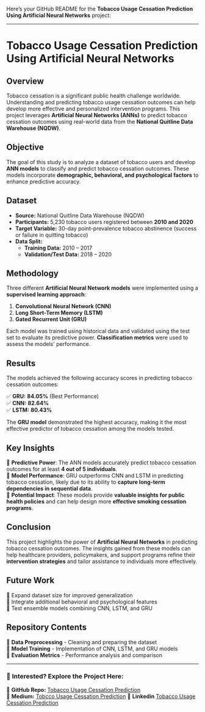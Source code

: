 Here’s your GitHub README for the **Tobacco Usage Cessation Prediction Using Artificial Neural Networks** project:  

---

# **Tobacco Usage Cessation Prediction Using Artificial Neural Networks**  

## **Overview**  
Tobacco cessation is a significant public health challenge worldwide. Understanding and predicting tobacco usage cessation outcomes can help develop more effective and personalized intervention programs. This project leverages **Artificial Neural Networks (ANNs)** to predict tobacco cessation outcomes using real-world data from the **National Quitline Data Warehouse (NQDW)**.  

## **Objective**  
The goal of this study is to analyze a dataset of tobacco users and develop **ANN models** to classify and predict tobacco cessation outcomes. These models incorporate **demographic, behavioral, and psychological factors** to enhance predictive accuracy.  

## **Dataset**  
- **Source:** National Quitline Data Warehouse (NQDW)  
- **Participants:** 5,230 tobacco users registered between **2010 and 2020**  
- **Target Variable:** 30-day point-prevalence tobacco abstinence (success or failure in quitting tobacco)  
- **Data Split:**  
  - **Training Data:** 2010 – 2017  
  - **Validation/Test Data:** 2018 – 2020  

## **Methodology**  
Three different **Artificial Neural Network models** were implemented using a **supervised learning approach**:  
1. **Convolutional Neural Network (CNN)**  
2. **Long Short-Term Memory (LSTM)**  
3. **Gated Recurrent Unit (GRU)**  

Each model was trained using historical data and validated using the test set to evaluate its predictive power. **Classification metrics** were used to assess the models' performance.  

## **Results**  
The models achieved the following accuracy scores in predicting tobacco cessation outcomes:  

✅ **GRU:** **84.05%** (Best Performance)  
✅ **CNN:** **82.64%**  
✅ **LSTM:** **80.43%**  

The **GRU model** demonstrated the highest accuracy, making it the most effective predictor of tobacco cessation among the models tested.  

## **Key Insights**  
🔹 **Predictive Power**: The ANN models accurately predict tobacco cessation outcomes for at least **4 out of 5 individuals**.  
🔹 **Model Performance**: GRU outperforms CNN and LSTM in predicting tobacco cessation, likely due to its ability to **capture long-term dependencies in sequential data**.  
🔹 **Potential Impact**: These models provide **valuable insights for public health policies** and can help design more **effective smoking cessation programs**.  

## **Conclusion**  
This project highlights the power of **Artificial Neural Networks** in predicting tobacco cessation outcomes. The insights gained from these models can help healthcare providers, policymakers, and support programs refine their **intervention strategies** and tailor assistance to individuals more effectively.  

## **Future Work**  
🔹 Expand dataset size for improved generalization  
🔹 Integrate additional behavioral and psychological features  
🔹 Test ensemble models combining CNN, LSTM, and GRU  

## **Repository Contents**  
📁 **Data Preprocessing** - Cleaning and preparing the dataset  
📁 **Model Training** - Implementation of CNN, LSTM, and GRU models  
📁 **Evaluation Metrics** - Performance analysis and comparison  

---

### 🚀 **Interested? Explore the Project Here:**  
🔗 **GitHub Repo:** [Tobacco Usage Cessation Prediction](https://github.com/akindream/Smoking-Cessation)  
🔗 **Medium:** [Tobcco Usage Cessation Prediction](https://medium.com/@akindream/predicting-tobacco-cessation-success-with-artificial-neural-networks-282abbcdacd0)
🔗 **Linkedin** [Tobacco Usage Cessation Prediction](https://www.linkedin.com/posts/ernest-braimoh-29284b141_ai-machinelearning-deeplearning-activity-7306287492310130688-wqZ8?utm_source=share&utm_medium=member_desktop&rcm=ACoAACJ5f84BSF16YQBlNnzy86sMhIc99PdU8l0)
